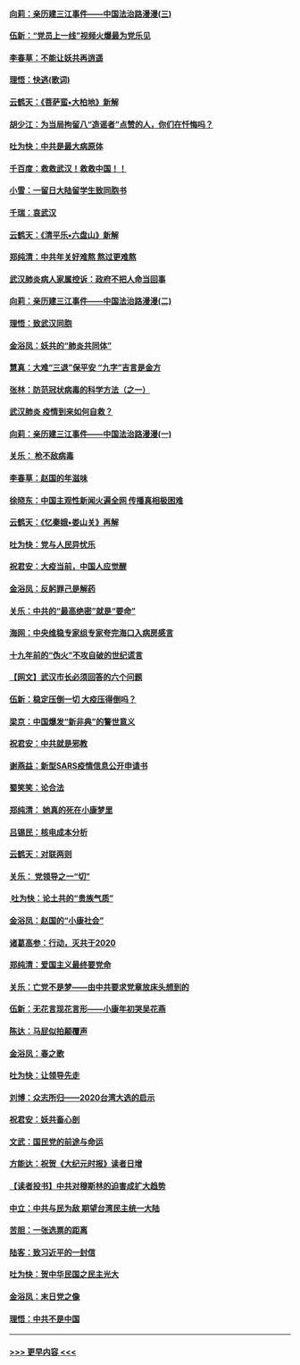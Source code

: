 #### [向莉：亲历建三江事件——中国法治路漫漫(三)](../pages/nsc993/n11831825.md?t=02021733) 
#### [伍新：“党员上一线”视频火爆最为党乐见](../pages/nsc993/n11838200.md?t=02021733) 
#### [李春草：不能让妖共再逍遥](../pages/nsc993/n11838102.md?t=02021733) 
#### [理悟：快逃(歌词)](../pages/nsc993/n11838083.md?t=02021733) 
#### [云鹤天：《菩萨蛮▪大柏地》新解](../pages/nsc993/n11838059.md?t=02021733) 
#### [胡少江：为当局拘留八“造谣者”点赞的人，你们在忏悔吗？](../pages/nsc993/n11836801.md?t=02021733) 
#### [吐为快：中共是最大病原体](../pages/nsc993/n11836748.md?t=02021733) 
#### [千百度：救救武汉！救救中国！！](../pages/nsc993/n11836145.md?t=02021733) 
#### [小雪：一留日大陆留学生致同胞书](../pages/nsc993/n11834624.md?t=02021733) 
#### [千瑞：哀武汉](../pages/nsc993/n11833647.md?t=02021733) 
#### [云鹤天：《清平乐▪六盘山》新解](../pages/nsc993/n11833611.md?t=02021733) 
#### [郑纯清：中共年关好难熬 熬过更难熬](../pages/nsc993/n11833489.md?t=02021733) 
#### [武汉肺炎病人家属控诉：政府不把人命当回事](../pages/nsc993/n11833205.md?t=02021733) 
#### [向莉：亲历建三江事件——中国法治路漫漫(二)](../pages/nsc993/n11829102.md?t=02021733) 
#### [理悟：致武汉同胞](../pages/nsc993/n11831522.md?t=02021733) 
#### [金浴凤：妖共的“肺炎共同体”](../pages/nsc993/n11829448.md?t=02021733) 
#### [慧真：大难“三退”保平安 “九字”吉言是金方](../pages/nsc993/n11829501.md?t=02021733) 
#### [张林：防范冠状病毒的科学方法（之一）](../pages/nsc993/n11828618.md?t=02021733) 
#### [武汉肺炎 疫情到来如何自救？](../pages/nsc993/n11827632.md?t=02021733) 
#### [向莉：亲历建三江事件——中国法治路漫漫(一)](../pages/nsc993/n11827190.md?t=02021733) 
#### [关乐： 枪不敌病毒](../pages/nsc993/n11826746.md?t=02021733) 
#### [李春草：赵国的年滋味](../pages/nsc993/n11826321.md?t=02021733) 
#### [徐晓东：中国主观性新闻火遍全网 传播真相极困难](../pages/nsc993/n11826508.md?t=02021733) 
#### [云鹤天：《忆秦娥▪娄山关》再解](../pages/nsc993/n11824682.md?t=02021733) 
#### [吐为快：党与人民异忧乐](../pages/nsc993/n11824660.md?t=02021733) 
#### [祝君安：大疫当前，中国人应觉醒](../pages/nsc993/n11821946.md?t=02021733) 
#### [金浴凤：反躬罪己是解药](../pages/nsc993/n11820280.md?t=02021733) 
#### [关乐：中共的“最高绝密”就是“要命”](../pages/nsc993/n11816946.md?t=02021733) 
#### [海网：中央维稳专家组专家夸完海口入病房感言](../pages/nsc993/n11815138.md?t=02021733) 
#### [十九年前的“伪火”不攻自破的世纪谎言](../pages/nsc993/n11813238.md?t=02021733) 
#### [【网文】武汉市长必须回答的六个问题](../pages/nsc993/n11813848.md?t=02021733) 
#### [伍新：稳定压倒一切 大疫压得倒吗？](../pages/nsc993/n11812634.md?t=02021733) 
#### [梁京：中国爆发“新非典”的警世意义](../pages/nsc993/n11812554.md?t=02021733) 
#### [祝君安：中共就是邪教](../pages/nsc993/n11812431.md?t=02021733) 
#### [谢燕益：新型SARS疫情信息公开申请书](../pages/nsc993/n11808840.md?t=02021733) 
#### [蜀笑笑：论合法](../pages/nsc993/n11808064.md?t=02021733) 
#### [郑纯清： 她真的死在小康梦里](../pages/nsc993/n11806623.md?t=02021733) 
#### [吕锡民：核电成本分析](../pages/nsc993/n11806284.md?t=02021733) 
#### [云鹤天：对联两则](../pages/nsc993/n11805957.md?t=02021733) 
#### [关乐： 党领导之一“切”](../pages/nsc993/n11804505.md?t=02021733) 
#### [ 吐为快：论土共的“贵族气质”](../pages/nsc993/n11804490.md?t=02021733) 
#### [金浴凤：赵国的“小康社会”](../pages/nsc993/n11804452.md?t=02021733) 
#### [诸葛高参：行动，灭共于2020](../pages/nsc993/n11804120.md?t=02021733) 
#### [郑纯清：爱国主义最终要党命](../pages/nsc993/n11802197.md?t=02021733) 
#### [关乐：亡党不是梦——由中共要求党章放床头想到的](../pages/nsc993/n11802156.md?t=02021733) 
#### [伍新：无花言现花言形——小康年初哭吴花燕](../pages/nsc993/n11800044.md?t=02021733) 
#### [陈达：马屁似拍颠覆声](../pages/nsc993/n11800010.md?t=02021733) 
#### [金浴凤：春之歌](../pages/nsc993/n11797687.md?t=02021733) 
#### [吐为快：让领导先走](../pages/nsc993/n11797512.md?t=02021733) 
#### [刘博：众志所归——2020台湾大选的启示](../pages/nsc993/n11796878.md?t=02021733) 
#### [祝君安：妖共畜心剖](../pages/nsc993/n11794273.md?t=02021733) 
#### [文武：国民党的前途与命运](../pages/nsc993/n11794198.md?t=02021733) 
#### [方能达：祝贺《大纪元时报》读者日增](../pages/nsc993/n11793807.md?t=02021733) 
#### [【读者投书】中共对穆斯林的迫害成扩大趋势](../pages/nsc993/n11791371.md?t=02021733) 
#### [中立：中共与民为敌 期望台湾民主统一大陆](../pages/nsc993/n11790392.md?t=02021733) 
#### [苦胆：一张选票的距离](../pages/nsc993/n11788914.md?t=02021733) 
#### [陆客：致习近平的一封信](../pages/nsc993/n11788867.md?t=02021733) 
#### [吐为快：贺中华民国之民主光大](../pages/nsc993/n11788618.md?t=02021733) 
#### [金浴凤：末日党之像](../pages/nsc993/n11787475.md?t=02021733) 
#### [理悟：中共不是中国](../pages/nsc993/n11787463.md?t=02021733) 

----
#### [ >>> 更早内容 <<< ](../indexes/nsc993-earlier.md)
